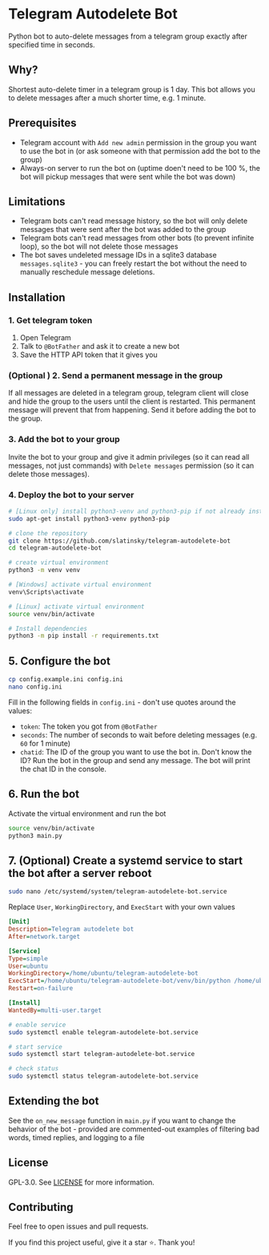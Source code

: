 # Telegram Autodelete Bot

Python bot to auto-delete messages from a telegram group exactly after specified time in seconds.


## Why?

Shortest auto-delete timer in a telegram group is 1 day. This bot allows you to delete messages after a much shorter time, e.g. 1 minute.


## Prerequisites

- Telegram account with `Add new admin` permission in the group you want to use the bot in (or ask someone with that permission add the bot to the group)
- Always-on server to run the bot on (uptime doen't need to be 100 %, the bot will pickup messages that were sent while the bot was down)


## Limitations

- Telegram bots can't read message history, so the bot will only delete messages that were sent after the bot was added to the group
- Telegram bots can't read messages from other bots (to prevent infinite loop), so the bot will not delete those messages
- The bot saves undeleted message IDs in a sqlite3 database `messages.sqlite3` - you can freely restart the bot without the need to manually reschedule message deletions.


## Installation

### 1. Get telegram token

1. Open Telegram
2. Talk to `@BotFather` and ask it to create a new bot
3. Save the HTTP API token that it gives you


### (Optional ) 2. Send a permanent message in the group

If all messages are deleted in a telegram group, telegram client will close and hide the group to the users until the client is restarted. This permanent message will prevent that from happening. Send it before adding the bot to the group.


### 3. Add the bot to your group

Invite the bot to your group and give it admin privileges (so it can read all messages, not just commands) with `Delete messages` permission (so it can delete those messages).


### 4. Deploy the bot to your server

```bash
# [Linux only] install python3-venv and python3-pip if not already installed
sudo apt-get install python3-venv python3-pip

# clone the repository
git clone https://github.com/slatinsky/telegram-autodelete-bot
cd telegram-autodelete-bot

# create virtual environment
python3 -m venv venv

# [Windows] activate virtual environment
venv\Scripts\activate

# [Linux] activate virtual environment
source venv/bin/activate

# Install dependencies
python3 -m pip install -r requirements.txt
```


## 5. Configure the bot

```bash
cp config.example.ini config.ini
nano config.ini
```

Fill in the following fields in `config.ini` - don't use quotes around the values:
- `token`: The token you got from `@BotFather`
- `seconds`: The number of seconds to wait before deleting messages (e.g. `60` for 1 minute)
- `chatid`: The ID of the group you want to use the bot in. Don't know the ID? Run the bot in the group and send any message. The bot will print the chat ID in the console.


## 6. Run the bot

Activate the virtual environment and run the bot

```bash
source venv/bin/activate
python3 main.py
```


## 7. (Optional) Create a systemd service to start the bot after a server reboot

```bash
sudo nano /etc/systemd/system/telegram-autodelete-bot.service
```

Replace `User`, `WorkingDirectory`, and `ExecStart` with your own values

```ini
[Unit]
Description=Telegram autodelete bot
After=network.target

[Service]
Type=simple
User=ubuntu
WorkingDirectory=/home/ubuntu/telegram-autodelete-bot
ExecStart=/home/ubuntu/telegram-autodelete-bot/venv/bin/python /home/ubuntu/telegram-autodelete-bot/main.py
Restart=on-failure

[Install]
WantedBy=multi-user.target
```


```bash
# enable service
sudo systemctl enable telegram-autodelete-bot.service

# start service
sudo systemctl start telegram-autodelete-bot.service

# check status
sudo systemctl status telegram-autodelete-bot.service
```


## Extending the bot

See the `on_new_message` function in `main.py` if you want to change the behavior of the bot - provided are commented-out examples of filtering bad words, timed replies, and logging to a file


## License

GPL-3.0. See [LICENSE](LICENSE.txt) for more information.


## Contributing

Feel free to open issues and pull requests.

If you find this project useful, give it a star ⭐. Thank you!
